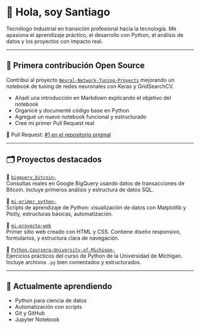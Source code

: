# 👋 Hola, soy Santiago

Tecnólogo Industrial en transición profesional hacia la tecnología. Me apasiona el aprendizaje práctico, el desarrollo con Python, el análisis de datos y los proyectos con impacto real.

---

## 🌟 Primera contribución Open Source

Contribuí al proyecto [`Neural-Network-Tuning-Proyects`](https://github.com/njimenez92/Neural-Network-Tuning-Proyects) mejorando un notebook de tuning de redes neuronales con Keras y GridSearchCV.

- Añadí una introducción en Markdown explicando el objetivo del notebook
- Organicé y documenté código base en Python
- Agregué un nuevo notebook funcional y estructurado
- Creé mi primer Pull Request real

🔗 Pull Request: [#1 en el repositorio original](https://github.com/njimenez92/Neural-Network-Tuning-Proyects/pull/1)

---

## 🗂️ Proyectos destacados

🔹 [`bigquery_bitcoin-`](https://github.com/Santiagobc53/bigquery_bitcoin-)  
Consultas reales en Google BigQuery usando datos de transacciones de Bitcoin. Incluye primeros análisis y estructura de datos SQL.

🔹 [`mi-primer_python-`](https://github.com/Santiagobc53/mi-primer_python-)  
Scripts de aprendizaje de Python: visualización de datos con Matplotlib y Plotly, estructuras básicas, automatización.

🔹 [`mi-proyecto-web`](https://github.com/Santiagobc53/mi-proyecto-web)  
Primer sitio web creado con HTML y CSS. Contiene diseño responsivo, formularios, y estructura clara de navegación.

🔹 [`Python-Coursera-University-of-Michigan-`](https://github.com/Santiagobc53/Python-Coursera-University-of-Michigan-)  
Ejercicios prácticos del curso de Python de la Universidad de Míchigan. Incluye archivos `.py` bien comentados y estructurados.

---

## 🚀 Actualmente aprendiendo

- Python para ciencia de datos
- Automatización con scripts
- Git y GitHub
- Jupyter Notebook

